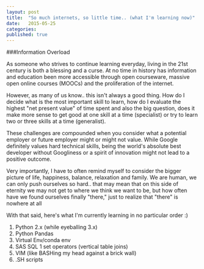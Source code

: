 ```yaml
---
layout: post
title:  "So much internets, so little time.. (what I'm learning now)"
date:   2015-05-25
categories: 
published: true
---
```


###Information Overload

As someone who strives to continue learning everyday, living in the 21st century is both a blessing and a curse.  At no time in history has information and education been more accessible through open courseware, massive open online courses (MOOCs) and the proliferation of the internet. 

However, as many of us know.. this isn't always a good thing.  How do I decide what is the most important skill to learn, how do I evaluate the highest "net present value" of time spent and also the big question, does it make more sense to get good at one skill at a time (specialist) or try to learn two or three skills at a time (generalist).

These challenges are compounded when you consider what a potential employer or future employer might or might not value.  While Google definitely values hard technical skills, being the world's absolute best developer without Googliness or a spirit of innovation might not lead to a positive outcome.

Very importantly, I have to often remind myself to consider the bigger picture of life, happiness, balance, relaxation and family.  We are human, we can only push ourselves so hard.. that may mean that on this side of eternity we may not get to where we think we want to be, but how often have we found ourselves finally "there," just to realize that "there" is nowhere at all

With that said, here's what I'm currently learning in no particular order :)

1. Python 2.x (while eyeballing 3.x)
2. Python Pandas
3. Virtual Env/conda env
4. SAS SQL 1 set operators (vertical table joins)
5. VIM (like BASHing my head against a brick wall)
6. .SH scripts